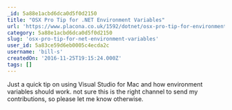 ```yaml
---
_id: 5a88e1acbd6dca0d5f0d2150
title: "OSX Pro Tip for .NET Environment Variables"
url: 'https://www.placona.co.uk/1592/dotnet/osx-pro-tip-for-environment-variables/'
category: 5a88e1acbd6dca0d5f0d2150
slug: 'osx-pro-tip-for-net-environment-variables'
user_id: 5a83ce59d6eb0005c4ecda2c
username: 'bill-s'
createdOn: '2016-11-25T19:15:24.000Z'
tags: []
---
```


Just a quick tip on using Visual Studio for Mac and how environment variables should work. not sure this is the right channel to send my contributions, so please let me know otherwise.
